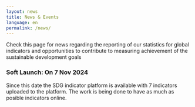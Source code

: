 ```yaml
---
layout: news
title: News & Events
language: en
permalink: /news/
---
```

Check this page for news regarding the reporting of our statistics for global indicators and opportunities to contribute to measuring achievement of the sustainable development goals

### Soft Launch: On 7 Nov 2024
Since this date the SDG indicator platform is available with 7 indicators uploaded to the platform. The work is being done to have as much as posible indicators online.
